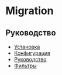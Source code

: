 Migration
===

## Руководство

* [Установка](install.md)
* [Конфигурация](config.md)
* [Руководство](guide.md)
* [Фильтры](filter.md)
